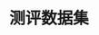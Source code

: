 ---
title: 测评数据集
description: 收集从2010年至今的ACL，AAAI，ICLR等数十个人工智能顶会论文中广泛使用的数学能力测评数据集共20个。收集的测评集一定程度充分覆盖了不同年级，题型，文本形式和难度的数学问题，便于为参与测评的大模型提供更全面和细粒度的数学能力测评结果。
---